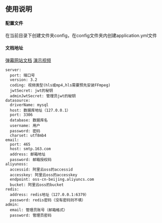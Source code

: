 ## 使用说明

#### 配置文件
在当前目录下创建文件夹config，在config文件夹内创建application.yml文件

#### 文档地址 
[弹幕网站文档](https://www.showdoc.com.cn/danmu3/7242809630371197)
[演示视频](https://www.bilibili.com/video/BV1TA411F7xz)
``` 
server:
  port: 端口号
  version: 3.2
  coding: 视频类型(hls或mp4,hls需要预先安装FFmpeg)
  jwtSecret: jwt的秘钥
  adminJwtSecret: 管理员jwt的秘钥
datasource:
  driverName: mysql
  host: 数据库地址（127.0.0.1）
  port: 3306
  database: 数据库名
  username: 用户
  password: 密码
  charset: utf8mb4
email:
  port: 465
  host: smtp.163.com
  address: 邮箱地址
  password: 邮箱授权码
aliyunoss:
  accessid: 阿里云oss的accessid
  accesskey: 阿里云oss的accesskey
  endpoint: oss-cn-beijing.aliyuncs.com
  bucket: 阿里云oss的bucket
redis:
  address: redis地址（127.0.0.1:6379）
  password: redis密码（没有密码则不填）
admin:
  email: 管理员账号（邮箱格式）
  password: 管理员密码